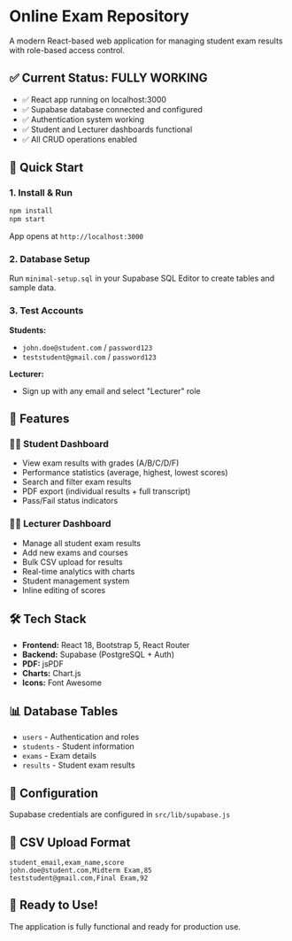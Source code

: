 # Online Exam Repository

A modern React-based web application for managing student exam results with role-based access control.

## ✅ Current Status: **FULLY WORKING**

- ✅ React app running on localhost:3000
- ✅ Supabase database connected and configured
- ✅ Authentication system working
- ✅ Student and Lecturer dashboards functional
- ✅ All CRUD operations enabled

## 🚀 Quick Start

### 1. Install & Run
```bash
npm install
npm start
```
App opens at `http://localhost:3000`

### 2. Database Setup
Run `minimal-setup.sql` in your Supabase SQL Editor to create tables and sample data.

### 3. Test Accounts
**Students:**
- `john.doe@student.com` / `password123`
- `teststudent@gmail.com` / `password123`

**Lecturer:**
- Sign up with any email and select "Lecturer" role

## 🎯 Features

### 👨‍🎓 Student Dashboard
- View exam results with grades (A/B/C/D/F)
- Performance statistics (average, highest, lowest scores)
- Search and filter exam results
- PDF export (individual results + full transcript)
- Pass/Fail status indicators

### 👨‍🏫 Lecturer Dashboard
- Manage all student exam results
- Add new exams and courses
- Bulk CSV upload for results
- Real-time analytics with charts
- Student management system
- Inline editing of scores

## 🛠 Tech Stack
- **Frontend:** React 18, Bootstrap 5, React Router
- **Backend:** Supabase (PostgreSQL + Auth)
- **PDF:** jsPDF
- **Charts:** Chart.js
- **Icons:** Font Awesome

## 📊 Database Tables
- `users` - Authentication and roles
- `students` - Student information  
- `exams` - Exam details
- `results` - Student exam results

## 🔧 Configuration
Supabase credentials are configured in `src/lib/supabase.js`

## 📝 CSV Upload Format
```csv
student_email,exam_name,score
john.doe@student.com,Midterm Exam,85
teststudent@gmail.com,Final Exam,92
```

## 🎉 Ready to Use!
The application is fully functional and ready for production use.